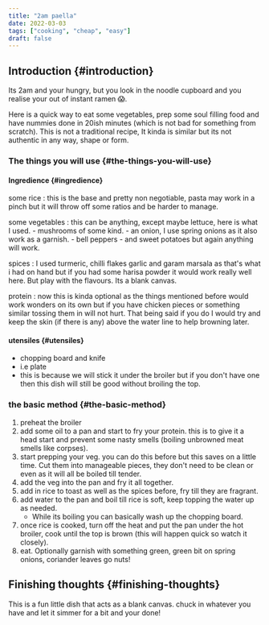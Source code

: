 ```yaml
---
title: "2am paella"
date: 2022-03-03
tags: ["cooking", "cheap", "easy"]
draft: false
---
```


## Introduction {#introduction}

Its 2am and your hungry, but you look in the noodle cupboard and you realise
your out of instant ramen 😱.

<!--more-->

Here is a quick way to eat some vegetables, prep some soul
filling food and have nummies done in 20ish minutes (which is not bad for something
from scratch). This is not a traditional recipe, It kinda is similar but its not
authentic in any way, shape or form.


### The things you will use {#the-things-you-will-use}


#### Ingredience {#ingredience}

some rice
: this is the base and pretty non negotiable, pasta may work in a
    pinch but it will throw off some ratios and be harder to manage.

some vegetables
: this can be anything, except maybe lettuce, here is what I
    used.
    -   mushrooms of some kind.
    -   an onion, I use spring onions as it also work as a garnish.
    -   bell peppers
    -   and sweet potatoes but again anything will work.

spices
: I used turmeric, chilli flakes garlic and garam marsala as that's what i had
    on hand but if you had some harisa powder it would work really well here. But
    play with the flavours. Its a blank canvas.

protein
: now this is kinda optional as the things mentioned before would
    work wonders on its own but if you have chicken pieces or something
    similar tossing them in will not hurt. That being said if you do I would try
    and keep the skin (if there is any) above the water line to help browning
    later.


#### utensiles {#utensiles}

-   chopping board and knife
-   i.e plate
-   this is because we will stick it under the broiler but if you
    don't have one then this dish will still be good without broiling the top.


### the basic method {#the-basic-method}

1.  preheat the broiler
2.  add some oil to a pan and start to fry your protein.
    this is to give it a head start and prevent some nasty smells (boiling
    unbrowned meat smells like corpses).
3.  start prepping your veg. you can do this before but this saves on a little
    time. Cut them into manageable pieces, they don't need to be clean or even as
    it will all be boiled till tender.
4.  add the veg into the pan and fry it all together.
5.  add in rice to toast as well as the spices before, fry till they are fragrant.
6.  add water to the pan and boil till rice is soft, keep topping the water up as needed.
    -   While its boiling you can basically wash up the chopping board.
7.  once rice is cooked, turn off the heat and put the pan under the hot broiler,
    cook until the top is brown (this will happen quick so watch it closely).
8.  eat. Optionally garnish with something green, green bit on spring onions, coriander leaves
    go nuts!


## Finishing thoughts {#finishing-thoughts}

This is a fun little dish that acts as a blank canvas. chuck in whatever you
have and let it simmer for a bit and your done!
